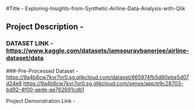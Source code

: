 #Title -  Exploring-Insights-from-Synthetic-Airline-Data-Analysis-with-Qlik

## Project Description -

### DATASET LINK - https://www.kaggle.com/datasets/iamsouravbanerjee/airline-dataset/data

###-Pre-Processed Dataset - https://9a4b6cw7kvr7or0.sg.qlikcloud.com/dataset/665974fb5d80ebe5d07d24e8
https://9a4b6cw7kvr7or0.sg.qlikcloud.com/sense/app/e9c28703-bd92-4f00-aede-ae762691cdb1

Project Demonstration Link -  
